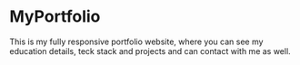 # MyPortfolio
This is my fully responsive portfolio website, where you can see my education details, teck stack and projects and can contact with me as well.
